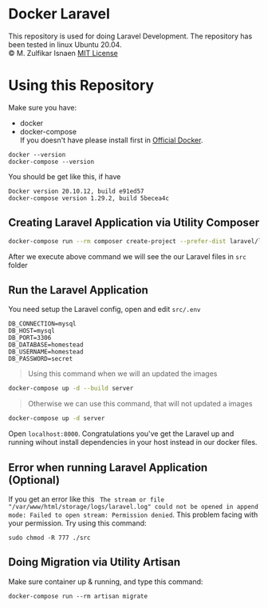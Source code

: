 # Docker Laravel
This repository is used for doing Laravel Development. The repository has been tested in linux Ubuntu 20.04.</br>
© M. Zulfikar Isnaen [MIT License](LICENSE)

# Using this Repository
Make sure you have:
* docker
* docker-compose </br>
If you doesn't have please install first in [Official Docker](https://docs.docker.com/engine/).
```
docker --version
docker-compose --version
```
You should be get like this, if have
```
Docker version 20.10.12, build e91ed57
docker-compose version 1.29.2, build 5becea4c
```
## Creating Laravel Application via Utility Composer

```bash
docker-compose run --rm composer create-project --prefer-dist laravel/laravel .
```
After we execute above command we will see the our Laravel files in `src` folder

## Run the Laravel Application

You need setup the Laravel config, open and edit `src/.env`

```config
DB_CONNECTION=mysql
DB_HOST=mysql
DB_PORT=3306
DB_DATABASE=homestead
DB_USERNAME=homestead
DB_PASSWORD=secret
```

> Using this command when we will an updated the images
```bash
docker-compose up -d --build server
```
> Otherwise we can use this command, that will not updated a images
```bash
docker-compose up -d server
```
Open `localhost:8000`. Congratulations you've get the Laravel up and running wihout install dependencies in your host instead in our docker files.
## Error when running Laravel Application (Optional)
If you get an error like this `
The stream or file "/var/www/html/storage/logs/laravel.log" could not be opened in append mode: Failed to open stream: Permission denied`. This problem facing with your permission. Try using this command:
```
sudo chmod -R 777 ./src
```

## Doing Migration via Utility Artisan
Make sure container up & running, and type this command:
```
docker-compose run --rm artisan migrate
```
